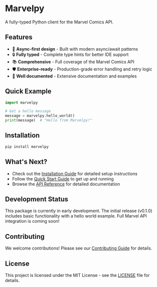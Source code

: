 # Marvelpy

A fully-typed Python client for the Marvel Comics API.

## Features

- 🚀 **Async-first design** - Built with modern async/await patterns
- 🔒 **Fully typed** - Complete type hints for better IDE support
- 📚 **Comprehensive** - Full coverage of the Marvel Comics API
- 🛡️ **Enterprise-ready** - Production-grade error handling and retry logic
- 📖 **Well documented** - Extensive documentation and examples

## Quick Example

```python
import marvelpy

# Get a hello message
message = marvelpy.hello_world()
print(message)  # "Hello from Marvelpy!"
```

## Installation

```bash
pip install marvelpy
```

## What's Next?

- Check out the [Installation Guide](installation.md) for detailed setup instructions
- Follow the [Quick Start Guide](quickstart.md) to get up and running
- Browse the [API Reference](api/hello.md) for detailed documentation

## Development Status

This package is currently in early development. The initial release (v0.1.0) includes basic functionality with a hello world example. Full Marvel API integration is coming soon!

## Contributing

We welcome contributions! Please see our [Contributing Guide](contributing.md) for details.

## License

This project is licensed under the MIT License - see the [LICENSE](LICENSE) file for details.
